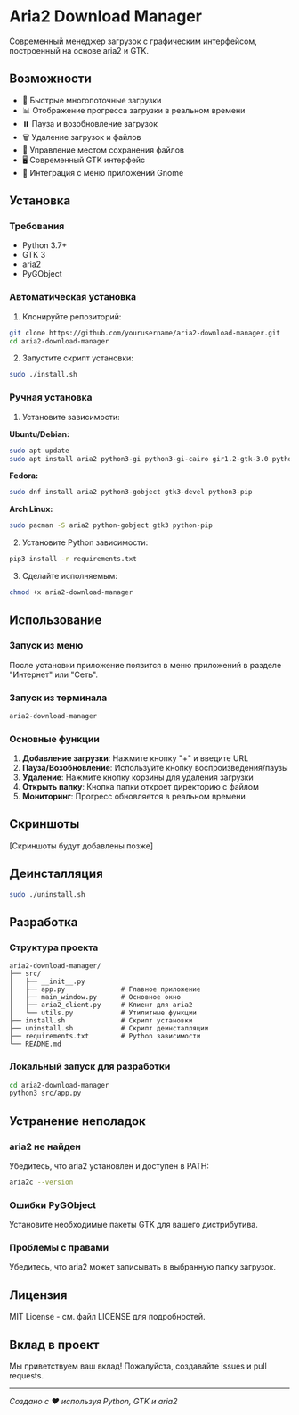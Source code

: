 # Aria2 Download Manager

Современный менеджер загрузок с графическим интерфейсом, построенный на основе aria2 и GTK.

## Возможности

- 🚀 Быстрые многопоточные загрузки
- 📊 Отображение прогресса загрузки в реальном времени  
- ⏸️ Пауза и возобновление загрузок
- 🗑️ Удаление загрузок и файлов
- 📁 Управление местом сохранения файлов
- 🖥️ Современный GTK интерфейс
- 🔗 Интеграция с меню приложений Gnome

## Установка

### Требования

- Python 3.7+
- GTK 3
- aria2
- PyGObject

### Автоматическая установка

1. Клонируйте репозиторий:
```bash
git clone https://github.com/yourusername/aria2-download-manager.git
cd aria2-download-manager
```

2. Запустите скрипт установки:
```bash
sudo ./install.sh
```

### Ручная установка

1. Установите зависимости:

**Ubuntu/Debian:**
```bash
sudo apt update
sudo apt install aria2 python3-gi python3-gi-cairo gir1.2-gtk-3.0 python3-pip
```

**Fedora:**
```bash
sudo dnf install aria2 python3-gobject gtk3-devel python3-pip
```

**Arch Linux:**
```bash
sudo pacman -S aria2 python-gobject gtk3 python-pip
```

2. Установите Python зависимости:
```bash
pip3 install -r requirements.txt
```

3. Сделайте исполняемым:
```bash
chmod +x aria2-download-manager
```

## Использование

### Запуск из меню

После установки приложение появится в меню приложений в разделе "Интернет" или "Сеть".

### Запуск из терминала

```bash
aria2-download-manager
```

### Основные функции

1. **Добавление загрузки**: Нажмите кнопку "+" и введите URL
2. **Пауза/Возобновление**: Используйте кнопку воспроизведения/паузы
3. **Удаление**: Нажмите кнопку корзины для удаления загрузки
4. **Открыть папку**: Кнопка папки откроет директорию с файлом
5. **Мониторинг**: Прогресс обновляется в реальном времени

## Скриншоты

[Скриншоты будут добавлены позже]

## Деинсталляция

```bash
sudo ./uninstall.sh
```

## Разработка

### Структура проекта

```
aria2-download-manager/
├── src/
│   ├── __init__.py
│   ├── app.py              # Главное приложение
│   ├── main_window.py      # Основное окно
│   ├── aria2_client.py     # Клиент для aria2
│   └── utils.py            # Утилитные функции
├── install.sh              # Скрипт установки
├── uninstall.sh            # Скрипт деинсталляции
├── requirements.txt        # Python зависимости
└── README.md
```

### Локальный запуск для разработки

```bash
cd aria2-download-manager
python3 src/app.py
```

## Устранение неполадок

### aria2 не найден
Убедитесь, что aria2 установлен и доступен в PATH:
```bash
aria2c --version
```

### Ошибки PyGObject
Установите необходимые пакеты GTK для вашего дистрибутива.

### Проблемы с правами
Убедитесь, что aria2 может записывать в выбранную папку загрузок.

## Лицензия

MIT License - см. файл LICENSE для подробностей.

## Вклад в проект

Мы приветствуем ваш вклад! Пожалуйста, создавайте issues и pull requests.

---

*Создано с ❤️ используя Python, GTK и aria2* 